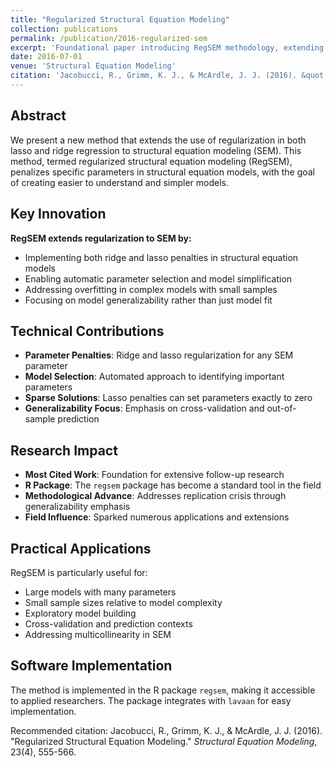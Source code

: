 ```yaml
---
title: "Regularized Structural Equation Modeling"
collection: publications
permalink: /publication/2016-regularized-sem
excerpt: 'Foundational paper introducing RegSEM methodology, extending regularization techniques to structural equation models.'
date: 2016-07-01
venue: 'Structural Equation Modeling'
citation: 'Jacobucci, R., Grimm, K. J., & McArdle, J. J. (2016). &quot;Regularized Structural Equation Modeling.&quot; <i>Structural Equation Modeling</i>, 23(4), 555-566.'
---
```


## Abstract

We present a new method that extends the use of regularization in both lasso and ridge regression to structural equation modeling (SEM). This method, termed regularized structural equation modeling (RegSEM), penalizes specific parameters in structural equation models, with the goal of creating easier to understand and simpler models.

## Key Innovation

**RegSEM extends regularization to SEM by:**
- Implementing both ridge and lasso penalties in structural equation models
- Enabling automatic parameter selection and model simplification
- Addressing overfitting in complex models with small samples
- Focusing on model generalizability rather than just model fit

## Technical Contributions

- **Parameter Penalties**: Ridge and lasso regularization for any SEM parameter
- **Model Selection**: Automated approach to identifying important parameters
- **Sparse Solutions**: Lasso penalties can set parameters exactly to zero
- **Generalizability Focus**: Emphasis on cross-validation and out-of-sample prediction

## Research Impact

- **Most Cited Work**: Foundation for extensive follow-up research
- **R Package**: The `regsem` package has become a standard tool in the field
- **Methodological Advance**: Addresses replication crisis through generalizability emphasis
- **Field Influence**: Sparked numerous applications and extensions

## Practical Applications

RegSEM is particularly useful for:
- Large models with many parameters
- Small sample sizes relative to model complexity
- Exploratory model building
- Cross-validation and prediction contexts
- Addressing multicollinearity in SEM

## Software Implementation

The method is implemented in the R package `regsem`, making it accessible to applied researchers. The package integrates with `lavaan` for easy implementation.

Recommended citation: Jacobucci, R., Grimm, K. J., & McArdle, J. J. (2016). "Regularized Structural Equation Modeling." <i>Structural Equation Modeling</i>, 23(4), 555-566.